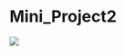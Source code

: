 # Mini_Project2

<div style="height: 150px; overflow-y: auto;">
  <img src="https://github.com/user-attachments/assets/907fe9a5-3de5-45d4-a84a-2ee7119cdc00" style="display: block; max-width: 100%;">
</div>
